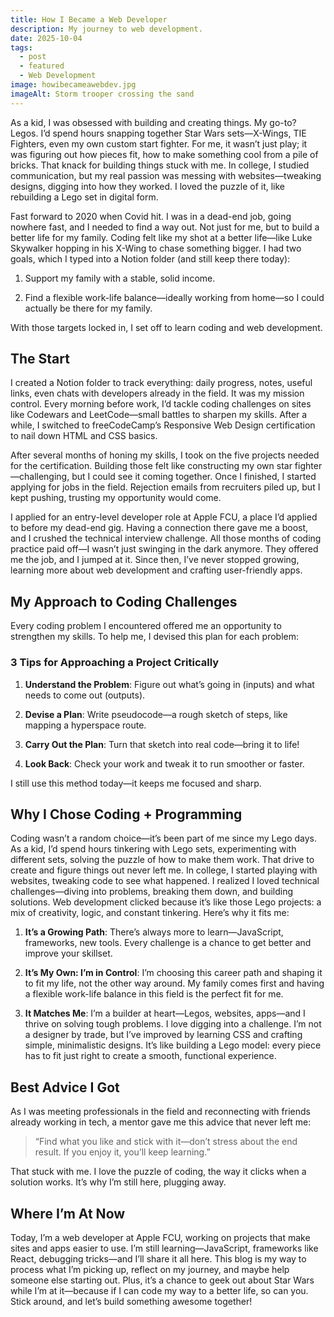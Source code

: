 ```yaml
---
title: How I Became a Web Developer
description: My journey to web development.
date: 2025-10-04
tags:
  - post
  - featured
  - Web Development
image: howibecameawebdev.jpg
imageAlt: Storm trooper crossing the sand
---
```

As a kid, I was obsessed with building and creating things. My go-to? Legos. I’d spend hours snapping together Star Wars sets—X-Wings, TIE Fighters, even my own custom start fighter. For me, it wasn’t just play; it was figuring out how pieces fit, how to make something cool from a pile of bricks. That knack for building things stuck with me. In college, I studied communication, but my real passion was messing with websites—tweaking designs, digging into how they worked. I loved the puzzle of it, like rebuilding a Lego set in digital form.

Fast forward to 2020 when Covid hit. I was in a dead-end job, going nowhere fast, and I needed to find a way out. Not just for me, but to build a better life for my family. Coding felt like my shot at a better life—like Luke Skywalker hopping in his X-Wing to chase something bigger. I had two goals, which I typed into a Notion folder (and still keep there today):

1.  Support my family with a stable, solid income.
    
2.  Find a flexible work-life balance—ideally working from home—so I could actually be there for my family.
    

With those targets locked in, I set off to learn coding and web development.

## The Start

I created a Notion folder to track everything: daily progress, notes, useful links, even chats with developers already in the field. It was my mission control. Every morning before work, I’d tackle coding challenges on sites like Codewars and LeetCode—small battles to sharpen my skills. After a while, I switched to freeCodeCamp’s Responsive Web Design certification to nail down HTML and CSS basics.

After several months of honing my skills, I took on the five projects needed for the certification. Building those felt like constructing my own star fighter—challenging, but I could see it coming together. Once I finished, I started applying for jobs in the field. Rejection emails from recruiters piled up, but I kept pushing, trusting my opportunity would come.

I applied for an entry-level developer role at Apple FCU, a place I’d applied to before my dead-end gig. Having a connection there gave me a boost, and I crushed the technical interview challenge. All those months of coding practice paid off—I wasn’t just swinging in the dark anymore. They offered me the job, and I jumped at it. Since then, I’ve never stopped growing, learning more about web development and crafting user-friendly apps.

## My Approach to Coding Challenges

Every coding problem I encountered offered me an opportunity to strengthen my skills. To help me, I devised this plan for each problem:

### 3 Tips for Approaching a Project Critically

1.  **Understand the Problem**: Figure out what’s going in (inputs) and what needs to come out (outputs).
    
2.  **Devise a Plan**: Write pseudocode—a rough sketch of steps, like mapping a hyperspace route.
    
3.  **Carry Out the Plan**: Turn that sketch into real code—bring it to life!
    
4.  **Look Back**: Check your work and tweak it to run smoother or faster.
    

I still use this method today—it keeps me focused and sharp.

## Why I Chose Coding + Programming

Coding wasn’t a random choice—it’s been part of me since my Lego days. As a kid, I’d spend hours tinkering with Lego sets, experimenting with different sets, solving the puzzle of how to make them work. That drive to create and figure things out never left me. In college, I started playing with websites, tweaking code to see what happened. I realized I loved technical challenges—diving into problems, breaking them down, and building solutions. Web development clicked because it’s like those Lego projects: a mix of creativity, logic, and constant tinkering. Here’s why it fits me:

1.  **It’s a Growing Path**: There’s always more to learn—JavaScript, frameworks, new tools. Every challenge is a chance to get better and improve your skillset.
    
2.  **It’s My Own: I’m in Control**: I’m choosing this career path and shaping it to fit my life, not the other way around. My family comes first and having a flexible work-life balance in this field is the perfect fit for me.
    
3.  **It Matches Me**: I’m a builder at heart—Legos, websites, apps—and I thrive on solving tough problems. I love digging into a challenge. I’m not a designer by trade, but I’ve improved by learning CSS and crafting simple, minimalistic designs. It’s like building a Lego model: every piece has to fit just right to create a smooth, functional experience.
    

## Best Advice I Got

As I was meeting professionals in the field and reconnecting with friends already working in tech, a mentor gave me this advice that never left me:

> “Find what you like and stick with it—don’t stress about the end result. If you enjoy it, you’ll keep learning.”

That stuck with me. I love the puzzle of coding, the way it clicks when a solution works. It’s why I’m still here, plugging away.

## Where I’m At Now

Today, I’m a web developer at Apple FCU, working on projects that make sites and apps easier to use. I’m still learning—JavaScript, frameworks like React, debugging tricks—and I’ll share it all here. This blog is my way to process what I’m picking up, reflect on my journey, and maybe help someone else starting out. Plus, it’s a chance to geek out about Star Wars while I’m at it—because if I can code my way to a better life, so can you. Stick around, and let’s build something awesome together!